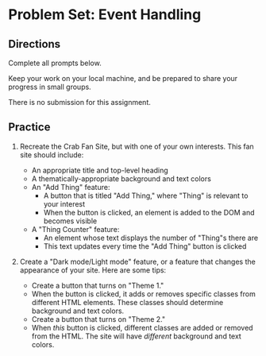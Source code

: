 # Problem Set: Event Handling

## Directions

Complete all prompts below.

Keep your work on your local machine, and be prepared to share your progress in small groups.

There is no submission for this assignment.

## Practice

1. Recreate the Crab Fan Site, but with one of your own interests. This fan site should include:

   - An appropriate title and top-level heading
   - A thematically-appropriate background and text colors
   - An "Add Thing" feature:
     - A button that is titled "Add Thing," where "Thing" is relevant to your interest
     - When the button is clicked, an element is added to the DOM and becomes visible
   - A "Thing Counter" feature:
     - An element whose text displays the number of "Thing"s there are
     - This text updates every time the "Add Thing" button is clicked

1. Create a "Dark mode/Light mode" feature, or a feature that changes the appearance of your site. Here are some tips:

   - Create a button that turns on "Theme 1."
   - When the button is clicked, it adds or removes specific classes from different HTML elements. These classes should determine background and text colors.
   - Create a button that turns on "Theme 2."
   - When _this_ button is clicked, different classes are added or removed from the HTML. The site will have _different_ background and text colors.
